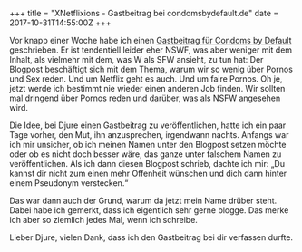 +++
title = "XNetflixions - Gastbeitrag bei condomsbydefault.de"
date = 2017-10-31T14:55:00Z
+++

Vor knapp einer Woche habe ich einen [Gastbeitrag für Condoms by Default](http://condomsbydefault.de/xnetflixions-lasst-uns-ueber-guten-porn-reden/) geschrieben. Er ist tendentiell leider eher NSWF, was aber weniger mit dem Inhalt, als vielmehr mit dem, was W als SFW ansieht, zu tun hat: Der Blogpost beschäftigt sich mit dem Thema, warum wir so wenig über Pornos und Sex reden. Und um Netflix geht es auch. Und um faire Pornos. Oh je, jetzt werde ich bestimmt nie wieder einen anderen Job finden. Wir sollten mal dringend über Pornos reden und darüber, was als NSFW angesehen wird.

Die Idee, bei Djure einen Gastbeitrag zu veröffentlichen, hatte ich ein paar Tage vorher, den Mut, ihn anzusprechen, irgendwann nachts. Anfangs war ich mir unsicher, ob ich meinen Namen unter den Blogpost setzen möchte oder ob es nicht doch besser wäre, das ganze unter falschem Namen zu veröffentlichen. Als ich dann diesen Blogpost schrieb, dachte ich mir: „Du kannst dir nicht zum einen mehr Offenheit wünschen und dich dann hinter einem Pseudonym verstecken.“

Das war dann auch der Grund, warum da jetzt mein Name drüber steht. Dabei habe ich gemerkt, dass ich eigentlich sehr gerne blogge. Das merke ich aber so ziemlich jedes Mal, wenn ich schreibe.

Lieber Djure, vielen Dank, dass ich den Gastbeitrag bei dir verfassen durfte.